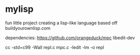 # mylisp
fun little project creating a lisp-like language
based off buildyourownlisp.com

dependencies: https://github.com/orangeduck/mpc
	      libedit-dev
	      
cc -std=c99 -Wall repl.c mpc.c -ledit -lm -o repl
